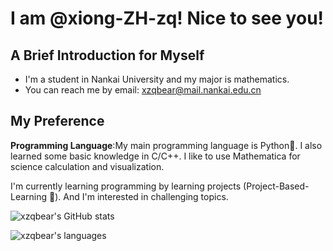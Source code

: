 # I am @xiong-ZH-zq! Nice to see you!
## A Brief Introduction for Myself
- I'm a student in Nankai University and my major is mathematics.
- You can reach me by email: xzqbear@mail.nankai.edu.cn

## My Preference
**Programming Language**:My main programming language is Python🐍. I also learned some basic knowledge in C/C++. I like to use Mathematica for science calculation and visualization.

I'm currently learning programming by learning projects (Project-Based-Learning 🔧). And I'm interested in challenging topics. 

![xzqbear's GitHub stats](https://github-readme-stats.vercel.app/api?username=xiong-ZH-zq&theme=blue-green)

![xzqbear's languages](https://github-readme-stats.vercel.app/api/top-langs/?username=xiong-ZH-zq&theme=blue-green)
